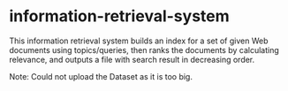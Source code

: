 # information-retrieval-system

This information retrieval system builds an index for a set of given Web documents using topics/queries,
then ranks the documents by calculating relevance, and outputs a file with search result in decreasing order.

Note: Could not upload the Dataset as it is too big.
